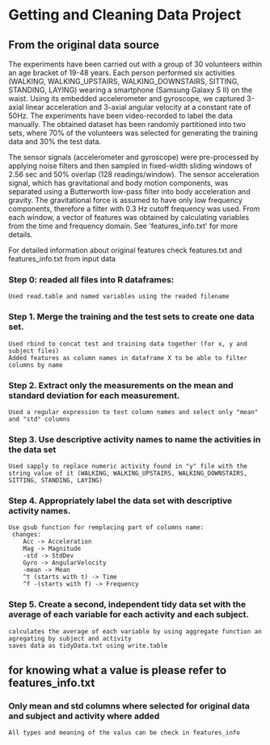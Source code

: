 # Getting and Cleaning Data Project

## From the original data source 

The experiments have been carried out with a group of 30 volunteers within an age bracket of 19-48 years. Each person performed six activities (WALKING, WALKING_UPSTAIRS, WALKING_DOWNSTAIRS, SITTING, STANDING, LAYING) wearing a smartphone (Samsung Galaxy S II) on the waist. Using its embedded accelerometer and gyroscope, we captured 3-axial linear acceleration and 3-axial angular velocity at a constant rate of 50Hz. The experiments have been video-recorded to label the data manually. The obtained dataset has been randomly partitioned into two sets, where 70% of the volunteers was selected for generating the training data and 30% the test data. 

The sensor signals (accelerometer and gyroscope) were pre-processed by applying noise filters and then sampled in fixed-width sliding windows of 2.56 sec and 50% overlap (128 readings/window). The sensor acceleration signal, which has gravitational and body motion components, was separated using a Butterworth low-pass filter into body acceleration and gravity. The gravitational force is assumed to have only low frequency components, therefore a filter with 0.3 Hz cutoff frequency was used. From each window, a vector of features was obtained by calculating variables from the time and frequency domain. See 'features_info.txt' for more details. 

For detailed information about original features check features.txt and features_info.txt from input data

### Step 0: readed all files into R dataframes:
   
    Used read.table and named variables using the readed filename


### Step 1. Merge the training and the test sets to create one data set.

	Used rbind to concat test and training data together (for x, y and subject files)
    Added features as column names in dataframe X to be able to filter columns by name

### Step 2. Extract only the measurements on the mean and standard deviation for each measurement. 
    Used a regular expression to test column names and select only "mean" and "std" columns


### Step 3. Use descriptive activity names to name the activities in the data set
    Used sapply to replace numeric activity found in "y" file with the string value of it (WALKING, WALKING_UPSTAIRS, WALKING_DOWNSTAIRS, SITTING, STANDING, LAYING)


### Step 4. Appropriately label the data set with descriptive activity names.
	Use gsub function for remplacing part of columns name: 
	 changes:
	   	Acc -> Acceleration
   		Mag -> Magnitude
   		-std -> StdDev
   		Gyro -> AngularVelocity
   		-mean -> Mean
   		^t (starts with t) -> Time
   		^f -(starts with f) -> Frequency

### Step 5. Create a second, independent tidy data set with the average of each variable for each activity and each subject. 
    calculates the average of each variable by using aggregate function an agregating by subject and activity
	saves data as tidyData.txt using write.table


## 	for knowing what a value is please refer to features_info.txt 
### Only mean and std columns where selected for original data and subject and activity where added 
    All types and meaning of the valus can be check in features_info
	